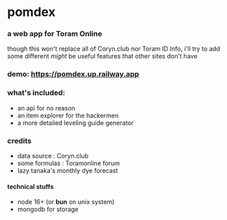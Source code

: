 # pomdex

### a web app for Toram Online

though this won't replace all of Coryn.club nor Toram ID Info, i'll try to add some different _might_ be useful features that other sites don't have

### demo: https://pomdex.up.railway.app

### what's included:

-   an api for no reason
-   an item explorer for the hackermen
-   a more detailed leveling guide generator

### credits

-   data source : Coryn.club
-   some formulas : Toramonline forum
-   lazy tanaka's monthly dye forecast

#### technical stuffs

-   node 16+ (or **bun** on unix system)
-   mongodb for storage
